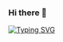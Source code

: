 ### Hi there 👋

[![Typing SVG](https://readme-typing-svg.demolab.com?font=Montserrat&weight=600&duration=1500&pause=1500&color=F7BA1D&center=true&width=500&lines=I'm+Jann+Jaspher;An+Aspiring+Web+Developer!+%F0%9F%91%8C)](https://git.io/typing-svg)

<!--
**thisbejann/thisbejann** is a ✨ _special_ ✨ repository because its `README.md` (this file) appears on your GitHub profile.

Here are some ideas to get you started:

- 🔭 I’m currently working on ...
- 🌱 I’m currently learning ...
- 👯 I’m looking to collaborate on ...
- 🤔 I’m looking for help with ...
- 💬 Ask me about ...
- 📫 How to reach me: ...
- 😄 Pronouns: ...
- ⚡ Fun fact: ...
-->
